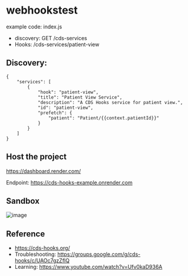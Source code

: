 # webhookstest

example code: index.js
- discovery: GET /cds-services
- Hooks: /cds-services/patient-view

## Discovery:
```
{
    "services": [
        {
            "hook": "patient-view",
            "title": "Patient View Service",
            "description": "A CDS Hooks service for patient view.",
            "id": "patient-view",
            "prefetch": {
                "patient": "Patient/{{context.patientId}}"
            }
        }
    ]
}
```
## Host the project
https://dashboard.render.com/

Endpoint: https://cds-hooks-example.onrender.com

## Sandbox
![image](https://github.com/aikawa294224612/webhookstest/assets/39365400/229306de-5e5b-41a7-a1f7-e6c4e1011cc8)

## Reference
- https://cds-hooks.org/
- Troubleshooting: https://groups.google.com/g/cds-hooks/c/UAOc7gzZflQ
- Learning: https://www.youtube.com/watch?v=Ufv0kaD936A 
